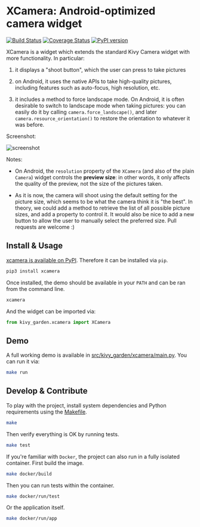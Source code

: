 # XCamera: Android-optimized camera widget

[![Build Status](https://travis-ci.com/kivy-garden/xcamera.svg?branch=develop)](https://travis-ci.com/kivy-garden/xcamera)
[![Coverage Status](https://coveralls.io/repos/github/kivy-garden/xcamera/badge.svg?branch=develop)](https://coveralls.io/github/kivy-garden/xcamera?branch=develop)
[![PyPI version](https://badge.fury.io/py/xcamera.svg)](https://badge.fury.io/py/xcamera)

XCamera is a widget which extends the standard Kivy Camera widget with more
functionality. In particular:

  1. it displays a "shoot button", which the user can press to take pictures

  2. on Android, it uses the native APIs to take high-quality pictures,
     including features such as auto-focus, high resolution, etc.

  3. it includes a method to force landscape mode. On Android, it is often
     desirable to switch to landscape mode when taking pictures: you can
     easily do it by calling `camera.force_landscape()`, and later
     `camera.resource_orientation()` to restore the orientation to whatever it
     was before.

Screenshot:

![screenshot](https://raw.githubusercontent.com/kivy-garden/xcamera/develop/screenshot.png?raw=True "Screenshot")

Notes:

  * On Android, the `resolution` property of the `XCamera` (and also of the
    plain `Camera`) widget controls the **preview size**: in other words, it
    only affects the quality of the preview, not the size of the pictures
    taken.

  * As it is now, the camera will shoot using the default setting for the
    picture size, which seems to be what the camera think it is "the best". In
    theory, we could add a method to retrieve the list of all possible picture
    sizes, and add a property to control it.  It would also be nice to add a
    new button to allow the user to manually select the preferred size.  Pull
    requests are welcome :)

## Install & Usage
[xcamera is available on PyPI](https://pypi.org/project/xcamera/).
Therefore it can be installed via `pip`.
```sh
pip3 install xcamera
```
Once installed, the demo should be available in your `PATH` and can be ran from the command line.
```sh
xcamera
```
And the widget can be imported via:
```python
from kivy_garden.xcamera import XCamera
```

## Demo
A full working demo is available in [src/kivy_garden/xcamera/main.py](https://github.com/kivy-garden/xcamera/blob/develop/src/main.py).
You can run it via:
```sh
make run
```

## Develop & Contribute
To play with the project, install system dependencies and Python requirements using the [Makefile](Makefile).
```sh
make
```
Then verify everything is OK by running tests.
```sh
make test
```
If you're familiar with `Docker`, the project can also run in a fully isolated container.
First build the image.
```sh
make docker/build
```
Then you can run tests within the container.
```sh
make docker/run/test
```
Or the application itself.
```sh
make docker/run/app
```
